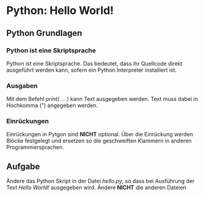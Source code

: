 # Python: Hello World!

## Python Grundlagen

### Python ist eine Skriptsprache
Python ist eine Skriptsprache. Das bedeutet, dass ihr Quellcode direkt ausgeführt werden kann, sofern ein Python Interpreter installiert ist.

### Ausgaben
Mit dem Befehl *print( ... )* kann Text ausgegeben werden. Text muss dabei in Hochkomma (") angegeben werden.

### Einrückungen
Einrückungen in Pytgon sind **NICHT** optional. Über die Einrückung werden Blöcke festgelegt und ersetzen so die geschweiften Klammern in anderen Programmiersprachen.

## Aufgabe
Ändere das Python Skript in der Datei *hello.py*, so dass bei Ausführung der Text *Hello World!* ausgegeben wird. Ändere **NICHT** die anderen Dateien
